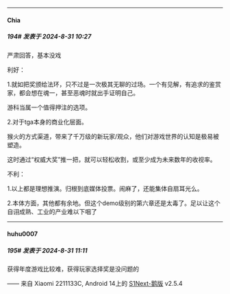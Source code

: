 ﻿
*****

####  Chia  
##### 194#       发表于 2024-8-31 10:27

严肃回答，基本没戏

利好：

1.就如把奖颁给法环，只不过是一次极其无聊的过场。一个有见解，有追求的鉴赏家，都会想在魂一，甚至恶魂时就出手证明自己。

游科当属一个值得押注的选项。

2.对于tga本身的商业化层面。

猴火的方式渠道，带来了千万级的新玩家/观众，他们对游戏世界的认知是极易被塑造。

这时通过“权威大奖”推一把，就可以轻松收割，或至少成为未来数年的收视率。

不利：

1.以上都是理想推演。归根到底媒体投票。闹麻了，还能集体自扇耳光么。

2.本体方面，其他都有余地。但这个demo级别的第六章还是太毒了。足以让这个自诩成熟、工业的产业难以下咽了


*****

####  huhu0007  
##### 195#       发表于 2024-8-31 11:11

获得年度游戏比较难，获得玩家选择奖是没问题的

—— 来自 Xiaomi 2211133C, Android 14上的 [S1Next-鹅版](https://github.com/ykrank/S1-Next/releases) v2.5.4


